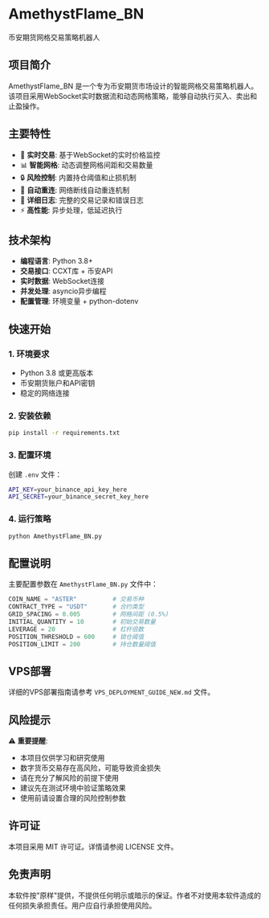 # AmethystFlame_BN

币安期货网格交易策略机器人

## 项目简介

AmethystFlame_BN 是一个专为币安期货市场设计的智能网格交易策略机器人。该项目采用WebSocket实时数据流和动态网格策略，能够自动执行买入、卖出和止盈操作。

## 主要特性

- 🚀 **实时交易**: 基于WebSocket的实时价格监控
- 📊 **智能网格**: 动态调整网格间距和交易数量
- 🔒 **风险控制**: 内置持仓阈值和止损机制
- 🔄 **自动重连**: 网络断线自动重连机制
- 📝 **详细日志**: 完整的交易记录和错误日志
- ⚡ **高性能**: 异步处理，低延迟执行

## 技术架构

- **编程语言**: Python 3.8+
- **交易接口**: CCXT库 + 币安API
- **实时数据**: WebSocket连接
- **并发处理**: asyncio异步编程
- **配置管理**: 环境变量 + python-dotenv

## 快速开始

### 1. 环境要求

- Python 3.8 或更高版本
- 币安期货账户和API密钥
- 稳定的网络连接

### 2. 安装依赖

```bash
pip install -r requirements.txt
```

### 3. 配置环境

创建 `.env` 文件：

```bash
API_KEY=your_binance_api_key_here
API_SECRET=your_binance_secret_key_here
```

### 4. 运行策略

```bash
python AmethystFlame_BN.py
```

## 配置说明

主要配置参数在 `AmethystFlame_BN.py` 文件中：

```python
COIN_NAME = "ASTER"          # 交易币种
CONTRACT_TYPE = "USDT"       # 合约类型
GRID_SPACING = 0.005         # 网格间距 (0.5%)
INITIAL_QUANTITY = 10        # 初始交易数量
LEVERAGE = 20                # 杠杆倍数
POSITION_THRESHOLD = 600     # 锁仓阈值
POSITION_LIMIT = 200         # 持仓数量阈值
```

## VPS部署

详细的VPS部署指南请参考 `VPS_DEPLOYMENT_GUIDE_NEW.md` 文件。

## 风险提示

⚠️ **重要提醒**:
- 本项目仅供学习和研究使用
- 数字货币交易存在高风险，可能导致资金损失
- 请在充分了解风险的前提下使用
- 建议先在测试环境中验证策略效果
- 使用前请设置合理的风险控制参数

## 许可证

本项目采用 MIT 许可证。详情请参阅 LICENSE 文件。

## 免责声明

本软件按"原样"提供，不提供任何明示或暗示的保证。作者不对使用本软件造成的任何损失承担责任。用户应自行承担使用风险。